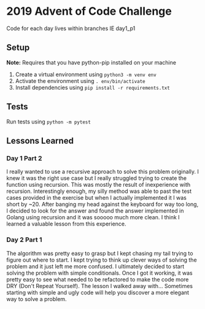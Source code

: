 # 2019 Advent of Code Challenge
Code for each day lives within branches IE day1_p1

## Setup
**Note:** Requires that you have python-pip installed on your machine

1. Create a virtual environment using `python3 -m venv env`
2. Activate the environment using `. env/bin/activate`
3. Install dependencies using `pip install -r requirements.txt`

## Tests
Run tests using `python -m pytest`

## Lessons Learned

### Day 1 Part 2
I really wanted to use a recursive approach to solve this problem originally.  I knew it was the right use case but I really struggled trying to create the function using recursion.  This was mostly the result of inexperience with recursion.  Interestingly enough, my silly method was able to past the test cases provided in the exercise but when I actually implemented it I was short by ~20.  After banging my head against the keyboard for way too long, I decided to look for the answer and found the answer implemented in Golang using recursion and it was sooooo much more clean.  I think I learned a valuable lesson from this experience.

### Day 2 Part 1
The algorithm was pretty easy to grasp but I kept chasing my tail trying to figure out where to start.  I kept trying to think up clever ways of solving the problem and it just left me more confused. I ultimately decided to start solving the problem with simple conditionals.  Once I got it working, it was pretty easy to see what needed to be refactored to make the code more DRY (Don't Repeat Yourself).  The lesson I walked away with... Sometimes starting with simple and ugly code will help you discover a more elegant way to solve a problem.